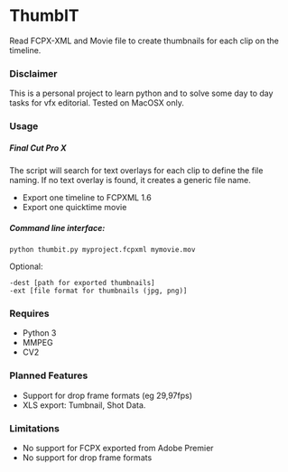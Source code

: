 # ThumbIT
Read FCPX-XML and Movie file to create thumbnails for each clip on the timeline.

### Disclaimer
This is a personal project to learn python and to solve some day to day tasks for vfx editorial.
Tested on MacOSX only.

### Usage

##### Final Cut Pro X

The script will search for text overlays for each clip to define the file naming. 
If no text overlay is found, it creates a generic file name.
- Export one timeline to FCPXML 1.6
- Export one quicktime movie

##### Command line interface:

` python thumbit.py myproject.fcpxml mymovie.mov `

Optional:

```
-dest [path for exported thumbnails]
-ext [file format for thumbnails (jpg, png)]
```

### Requires

- Python 3
- MMPEG
- CV2

### Planned Features
- Support for drop frame formats (eg 29,97fps)
- XLS export: Tumbnail, Shot Data.

### Limitations
- No support for FCPX exported from Adobe Premier
- No support for drop frame formats